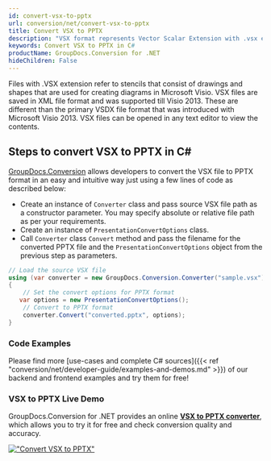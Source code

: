 ```yaml
---
id: convert-vsx-to-pptx
url: conversion/net/convert-vsx-to-pptx
title: Convert VSX to PPTX
description: "VSX format represents Vector Scalar Extension with .vsx extension. Learn how to convert VSX to PPTX file programmatically in C# language using GroupDocs.Conversion for .NET library."
keywords: Convert VSX to PPTX in C#
productName: GroupDocs.Conversion for .NET
hideChildren: False
---
```


Files with .VSX extension refer to stencils that consist of drawings and shapes that are used for creating diagrams in Microsoft Visio. VSX files are saved in XML file format and was supported till Visio 2013. These are different than the primary VSDX file format that was introduced with Microsoft Visio 2013. VSX files can be opened in any text editor to view the contents.

## Steps to convert VSX to PPTX in C#

[GroupDocs.Conversion](https://products.groupdocs.com/conversion/net) allows developers to convert the VSX file to PPTX format in an easy and intuitive way just using a few lines of code as described below:

* Create an instance of `Converter` class and pass source VSX file path as a constructor parameter. You may specify absolute or relative file path as per your requirements. 
* Create an instance of `PresentationConvertOptions` class.
* Call `Converter` class `Convert` method and pass the filename for the converted PPTX file and the `PresentationConvertOptions` object from the previous step as parameters.

```csharp
// Load the source VSX file
using (var converter = new GroupDocs.Conversion.Converter("sample.vsx"))
{
    // Set the convert options for PPTX format
   var options = new PresentationConvertOptions();
    // Convert to PPTX format
    converter.Convert("converted.pptx", options);
}
```

### Code Examples

Please find more [use-cases and complete C# sources]({{< ref "conversion/net/developer-guide/examples-and-demos.md" >}}) of our backend and frontend examples and try them for free!

### VSX to PPTX Live Demo

GroupDocs.Conversion for .NET provides an online [**VSX to PPTX converter**](https://products.groupdocs.app/conversion/vsx-to-pptx), which allows you to try it for free and check conversion quality and accuracy.

[!["Convert VSX to PPTX"](conversion/net/images/convert-to-pptx/convert-vsx-to-pptx.png)](https://products.groupdocs.app/conversion/vsx-to-pptx)